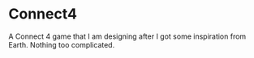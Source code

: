 # Connect4
A Connect 4 game that I am designing after I got some inspiration from Earth. Nothing too complicated. 
